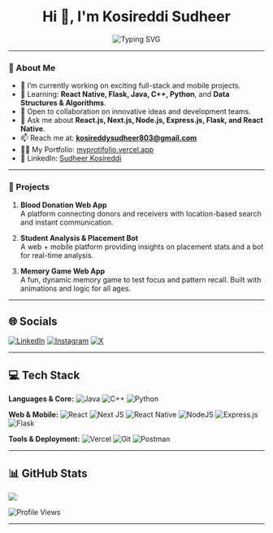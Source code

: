 <h1 align="center">Hi 👋, I'm Kosireddi Sudheer</h1>

<div align="center">
  <img src="https://readme-typing-svg.herokuapp.com?font=Fira+Code&weight=600&pause=100&center=true&vCenter=true&width=435&lines=Full+Stack+Developer;Mobile+App+Developer;React+Native+Enthusiast;Tech+Explorer" alt="Typing SVG" />
</div>

---

### 💫 About Me

- 🔭 I’m currently working on exciting full-stack and mobile projects.
- 🌱 Learning: **React Native, Flask, Java, C++, Python**, and **Data Structures & Algorithms**.
- 👯 Open to collaboration on innovative ideas and development teams.
- 💬 Ask me about **React.js, Next.js, Node.js, Express.js, Flask, and React Native**.
- 📫 Reach me at: **kosireddysudheer803@gmail.com**
- 👨‍💻 My Portfolio: [myprotifolio.vercel.app](https://myprotifolio.vercel.app/)
- 📄 LinkedIn: [Sudheer Kosireddi](https://www.linkedin.com/in/sudheer-kosireddi-430729258/)

---

### 🚀 Projects

1. **Blood Donation Web App**  
   A platform connecting donors and receivers with location-based search and instant communication.

2. **Student Analysis & Placement Bot**  
   A web + mobile platform providing insights on placement stats and a bot for real-time analysis.

3. **Memory Game Web App**  
   A fun, dynamic memory game to test focus and pattern recall. Built with animations and logic for all ages.

---

## 🌐 Socials

[![LinkedIn](https://img.shields.io/badge/LinkedIn-%230077B5.svg?logo=linkedin&logoColor=white)](https://www.linkedin.com/in/sudheer-kosireddi-430729258/)
[![Instagram](https://img.shields.io/badge/Instagram-%23E4405F.svg?logo=Instagram&logoColor=white)](https://instagram.com/sudheer.Mr.unique)
[![X](https://img.shields.io/badge/X-black.svg?logo=twitter&logoColor=white)](https://x.com)

---

## 💻 Tech Stack

**Languages & Core:**
![Java](https://img.shields.io/badge/java-%23ED8B00.svg?style=for-the-badge&logo=openjdk&logoColor=white)
![C++](https://img.shields.io/badge/c++-%2300599C.svg?style=for-the-badge&logo=c%2B%2B&logoColor=white)
![Python](https://img.shields.io/badge/python-3670A0?style=for-the-badge&logo=python&logoColor=ffdd54)

**Web & Mobile:**
![React](https://img.shields.io/badge/react-%2320232a.svg?style=for-the-badge&logo=react&logoColor=%2361DAFB)
![Next JS](https://img.shields.io/badge/Next-black?style=for-the-badge&logo=next.js&logoColor=white)
![React Native](https://img.shields.io/badge/react--native-%2320232a.svg?style=for-the-badge&logo=react&logoColor=%2361DAFB)
![NodeJS](https://img.shields.io/badge/node.js-6DA55F?style=for-the-badge&logo=node.js&logoColor=white)
![Express.js](https://img.shields.io/badge/express.js-%23404d59.svg?style=for-the-badge&logo=express&logoColor=white)
![Flask](https://img.shields.io/badge/flask-%23000.svg?style=for-the-badge&logo=flask&logoColor=white)

**Tools & Deployment:**
![Vercel](https://img.shields.io/badge/vercel-%23000000.svg?style=for-the-badge&logo=vercel&logoColor=white)
![Git](https://img.shields.io/badge/git-%23F05033.svg?style=for-the-badge&logo=git&logoColor=white)
![Postman](https://img.shields.io/badge/Postman-FF6C37?style=for-the-badge&logo=postman&logoColor=white)

---

## 📊 GitHub Stats

![](https://github-readme-streak-stats.herokuapp.com/?user=kosireddisudheer&theme=dark&hide_border=false)

![Profile Views](https://komarev.com/ghpvc/?username=kosireddisudheer)

---


